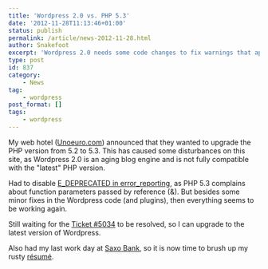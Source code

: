 ```yaml
---
title: 'Wordpress 2.0 vs. PHP 5.3'
date: '2012-11-28T11:13:46+01:00'
status: publish
permalink: /article/news-2012-11-28.html
author: Snakefoot
excerpt: 'Wordpress 2.0 needs some code changes to fix warnings that appears with PHP 5.3'
type: post
id: 837
category:
    - News
tag:
    - wordpress
post_format: []
tags:
    - wordpress
---
```

My web hotel ([Unoeuro.com](http://www.unoeuro.com/)) announced that they wanted to upgrade the PHP version from 5.2 to 5.3. This has caused some disturbances on this site, as Wordpress 2.0 is an aging blog engine and is not fully compatible with the "latest" PHP version.  
  
 Had to disable [E\_DEPRECATED in error\_reporting](http://stackoverflow.com/questions/2803772/turn-off-deprecated-errors-php-5-3), as PHP 5.3 complains about function parameters passed by reference (&amp;). But besides some minor fixes in the Wordpress code (and plugins), then everything seems to be working again.  
  
 Still waiting for the [Ticket #5034](http://trac.wordpress.org/ticket/5034) to be resolved, so I can upgrade to the latest version of Wordpress.  
  
 Also had my last work day at [Saxo Bank](http://cphpost.dk/news/saxo-bank-lay-off-266.3523.html), so it is now time to brush up my rusty [résumé](http://www.linkedin.com/in/rokris).